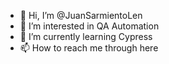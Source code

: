 - 👋 Hi, I’m @JuanSarmientoLen
- 👀 I’m interested in QA Automation
- 🌱 I’m currently learning Cypress
- 📫 How to reach me through here

